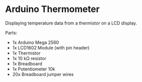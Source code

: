 # Arduino Thermometer
Displaying temperature data from a thermistor on a LCD display.

Parts:
* 1x Arduino Mega 2560
* 1x LCD1602 Module (with pin header)
* 1x Thermistor
* 1x 10 kΩ resistor
* 1x Breadboard
* 1x Potentiometer 10k
* 20x Breadboard jumper wires
